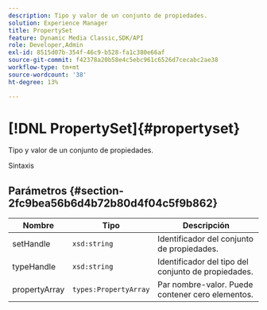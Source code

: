 ```yaml
---
description: Tipo y valor de un conjunto de propiedades.
solution: Experience Manager
title: PropertySet
feature: Dynamic Media Classic,SDK/API
role: Developer,Admin
exl-id: 8515d07b-354f-46c9-b528-fa1c380e66af
source-git-commit: f42378a20b58e4c5ebc961c6526d7cecabc2ae38
workflow-type: tm+mt
source-wordcount: '38'
ht-degree: 13%

---
```


# [!DNL PropertySet]{#propertyset}

Tipo y valor de un conjunto de propiedades.

Sintaxis

## Parámetros {#section-2fc9bea56b6d4b72b80d4f04c5f9b862}

| Nombre | Tipo | Descripción |
|---|---|---|
| setHandle | `xsd:string` | Identificador del conjunto de propiedades. |
| typeHandle | `xsd:string` | Identificador del tipo del conjunto de propiedades. |
| propertyArray | `types:PropertyArray` | Par nombre-valor. Puede contener cero elementos. |

